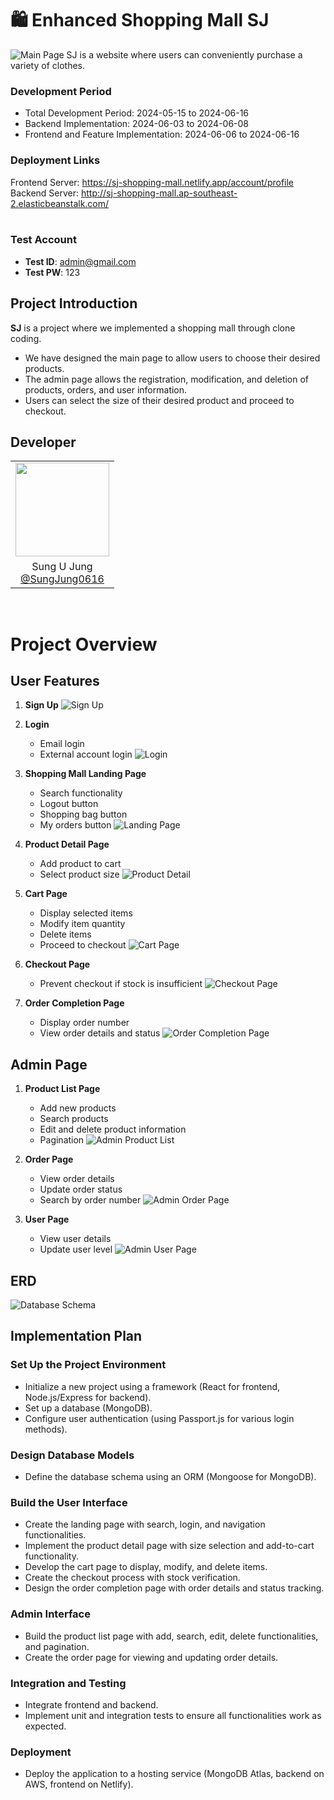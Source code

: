 # 🛍️ Enhanced Shopping Mall SJ

![Main Page](./public/image/mainpage.png)
SJ is a website where users can conveniently purchase a variety of clothes.

### Development Period

- Total Development Period: 2024-05-15 to 2024-06-16
- Backend Implementation: 2024-06-03 to 2024-06-08
- Frontend and Feature Implementation: 2024-06-06 to 2024-06-16

### Deployment Links

<div>Frontend Server: <a href="https://sj-shopping-mall.netlify.app/account/profile">https://sj-shopping-mall.netlify.app/account/profile</a></div>
<div>Backend Server: <a href="http://sj-shopping-mall.ap-southeast-2.elasticbeanstalk.com/">http://sj-shopping-mall.ap-southeast-2.elasticbeanstalk.com/</a></div>
<br>

### Test Account

- <b>Test ID</b>: admin@gmail.com
- <b>Test PW</b>: 123

## Project Introduction

<b>SJ</b> is a project where we implemented a shopping mall through clone coding.

- We have designed the main page to allow users to choose their desired products.
- The admin page allows the registration, modification, and deletion of products, orders, and user information.
- Users can select the size of their desired product and proceed to checkout.
  <br>

## Developer

<table>
  <tr>
    <td><img src="https://avatars.githubusercontent.com/u/35758170?v=4" width="150" height="150"/></td>
  </tr>
  <tr>
    <td style="text-align: center;">Sung U Jung<br/><a href="https://github.com/SungJung0616">@SungJung0616</a></td>
  </tr>
</table>

<br>

# Project Overview

## User Features

1. **Sign Up**
   ![Sign Up](./public/image/signup.png)

2. **Login**

   - Email login
   - External account login
     ![Login](./public/image/login.png)

3. **Shopping Mall Landing Page**

   - Search functionality
   - Logout button
   - Shopping bag button
   - My orders button
     ![Landing Page](./public/image/mainpage.png)

4. **Product Detail Page**

   - Add product to cart
   - Select product size
     ![Product Detail](./public/image/productDetail.png)

5. **Cart Page**

   - Display selected items
   - Modify item quantity
   - Delete items
   - Proceed to checkout
     ![Cart Page](./public/image/cartPage.png)

6. **Checkout Page**

   - Prevent checkout if stock is insufficient
     ![Checkout Page](./public/image/payment.png)

7. **Order Completion Page**

   - Display order number
   - View order details and status
     ![Order Completion Page](./public/image/orderPage.png)

## Admin Page

1. **Product List Page**

   - Add new products
   - Search products
   - Edit and delete product information
   - Pagination
     ![Admin Product List](./public/image/adminProduct.png)

2. **Order Page**

   - View order details
   - Update order status
   - Search by order number
     ![Admin Order Page](./public/image/adminOrder.png)

3. **User Page**

   - View user details
   - Update user level
     ![Admin User Page](./public/image/adminUser.png)

## ERD

![Database Schema](./public/image/image.png)

## Implementation Plan

### Set Up the Project Environment

- Initialize a new project using a framework (React for frontend, Node.js/Express for backend).
- Set up a database (MongoDB).
- Configure user authentication (using Passport.js for various login methods).

### Design Database Models

- Define the database schema using an ORM (Mongoose for MongoDB).

### Build the User Interface

- Create the landing page with search, login, and navigation functionalities.
- Implement the product detail page with size selection and add-to-cart functionality.
- Develop the cart page to display, modify, and delete items.
- Create the checkout process with stock verification.
- Design the order completion page with order details and status tracking.

### Admin Interface

- Build the product list page with add, search, edit, delete functionalities, and pagination.
- Create the order page for viewing and updating order details.

### Integration and Testing

- Integrate frontend and backend.
- Implement unit and integration tests to ensure all functionalities work as expected.

### Deployment

- Deploy the application to a hosting service (MongoDB Atlas, backend on AWS, frontend on Netlify).
